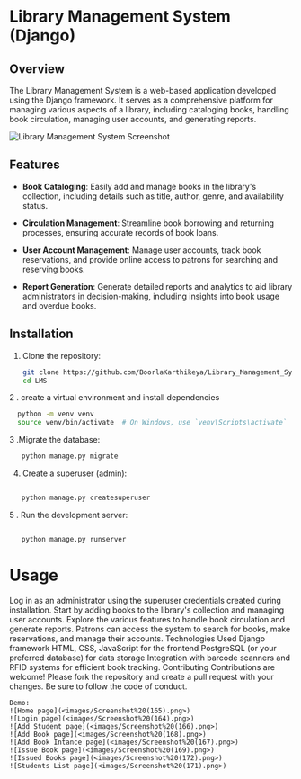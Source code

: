# Library Management System (Django)

## Overview

The Library Management System is a web-based application developed using the Django framework. It serves as a comprehensive platform for managing various aspects of a library, including cataloging books, handling book circulation, managing user accounts, and generating reports.

![Library Management System Screenshot](/path/to/screenshot.png)

## Features

- **Book Cataloging**: Easily add and manage books in the library's collection, including details such as title, author, genre, and availability status.

- **Circulation Management**: Streamline book borrowing and returning processes, ensuring accurate records of book loans.

- **User Account Management**: Manage user accounts, track book reservations, and provide online access to patrons for searching and reserving books.

- **Report Generation**: Generate detailed reports and analytics to aid library administrators in decision-making, including insights into book usage and overdue books.

## Installation

1. Clone the repository:

   ```bash
   git clone https://github.com/BoorlaKarthikeya/Library_Management_System
   cd LMS
   ```

2 . create a virtual environment and install dependencies

```bash
  python -m venv venv
  source venv/bin/activate  # On Windows, use `venv\Scripts\activate`
```

3 .Migrate the database:

```bash
   python manage.py migrate
```

4. Create a superuser (admin):

```bash

   python manage.py createsuperuser
```

5 . Run the development server:

```bash

   python manage.py runserver
```

<h1>Usage</h1>
Log in as an administrator using the superuser credentials created during installation.
Start by adding books to the library's collection and managing user accounts.
Explore the various features to handle book circulation and generate reports.
Patrons can access the system to search for books, make reservations, and manage their accounts.
Technologies Used
Django framework
HTML, CSS, JavaScript for the frontend
PostgreSQL (or your preferred database) for data storage
Integration with barcode scanners and RFID systems for efficient book tracking.
Contributing
Contributions are welcome! Please fork the repository and create a pull request with your changes. Be sure to follow the code of conduct.

```
Demo:
![Home page](<images/Screenshot%20(165).png>)
![Login page](<images/Screenshot%20(164).png>)
![Add Student page](<images/Screenshot%20(166).png>)
![Add Book page](<images/Screenshot%20(168).png>)
![Add Book Intance page](<images/Screenshot%20(167).png>)
![Issue Book page](<images/Screenshot%20(169).png>)
![Issued Books page](<images/Screenshot%20(172).png>)
![Students List page](<images/Screenshot%20(171).png>)
```
